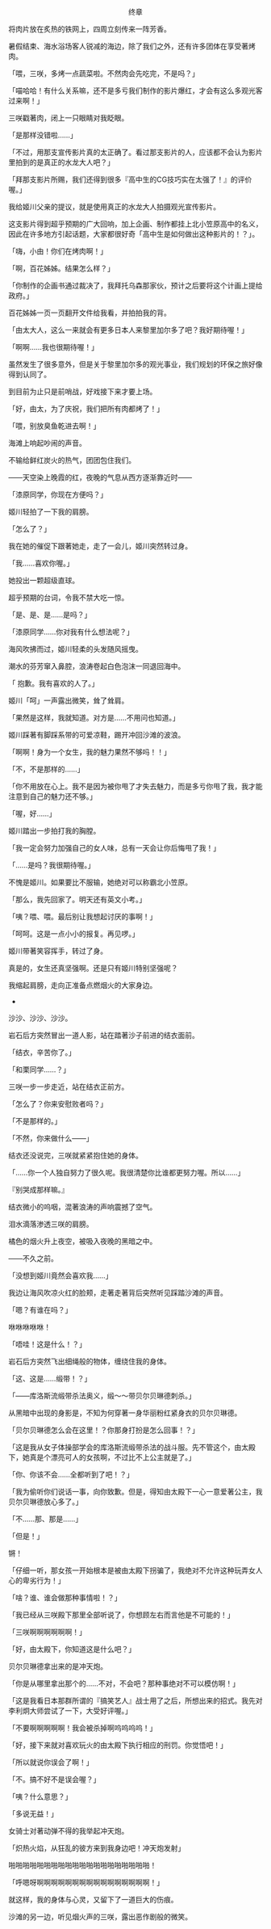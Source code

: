 <p align="center">终章</p>

将肉片放在炙热的铁网上，四周立刻传来一阵芳香。

暑假结束、海水浴场客人锐减的海边，除了我们之外，还有许多团体在享受著烤肉。

「喂，三咲，多烤一点蔬菜啦。不然肉会先吃完，不是吗？」

「喵哈哈！有什么关系嘛，还不是多亏我们制作的影片爆红，才会有这么多观光客过来啊！」

三咲戳著肉，闭上一只眼睛对我眨眼。

「是那样没错啦……」

「不过，用那支宣传影片真的太正确了。看过那支影片的人，应该都不会认为影片里拍到的是真正的水龙大人吧？」

「拜那支影片所赐，我们还得到很多『高中生的CG技巧实在太强了！』的评价喔。」

我给姬川父亲的提议，就是使用真正的水龙大人拍摄观光宣传影片。

这支影片得到超乎预期的广大回响，加上企画、制作都挂上北小笠原高中的名义，因此在许多地方引起话题，大家都很好奇「高中生是如何做出这种影片的！？」。

「嗨，小由！你们在烤肉啊！」

「啊，百花姊姊。结果怎么样？」

「你制作的企画书通过裁决了，我拜托乌森那家伙，预计之后要将这个计画上提给政府。」

百花姊姊一页一页翻开文件给我看，并拍拍我的背。

「由太大人，这么一来就会有更多日本人来黎里加尔多了吧？我好期待喔！」

「啊啊……我也很期待喔！」

虽然发生了很多意外，但是关于黎里加尔多的观光事业，我们规划的环保之旅好像得到认同了。

到目前为止只是前哨战，好戏接下来才要上场。

「好，由太，为了庆祝，我们把所有肉都烤了！」

「喂，别放臭鱼乾进去啊！」

海滩上响起吵闹的声音。

不输给鲜红炭火的热气，团团包住我们。

——天空染上晚霞的红，夜晚的气息从西方逐渐靠近时——

「漆原同学，你现在方便吗？」

姬川轻拍了一下我的肩膀。

「怎么了？」

我在她的催促下跟著她走，走了一会儿，姬川突然转过身。

「我……喜欢你喔。」

她投出一颗超级直球。

超乎预期的台词，令我不禁大吃一惊。

「是、是、是……是吗？」

「漆原同学……你对我有什么想法呢？」

海风吹拂而过，姬川轻柔的头发随风摇曳。

潮水的芬芳窜入鼻腔，浪涛卷起白色泡沫一同退回海中。

「	抱歉。我有喜欢的人了。」

姬川「呵」一声露出微笑，耸了耸肩。

「果然是这样，我就知道。对方是……不用问也知道。」

姬川踩著有脚踩系带的可爱凉鞋，踢开冲回沙滩的波浪。

「啊啊！身为一个女生，我的魅力果然不够吗！！」

「不，不是那样的……」

「你不用放在心上。我不是因为被你甩了才失去魅力，而是多亏你甩了我，我才能注意到自己的魅力还不够。」

「喔，好……」

姬川踏出一步拍打我的胸膛。

「我一定会努力加强自己的女人味，总有一天会让你后悔甩了我！」

「……是吗？我很期待喔。」

不愧是姬川。如果要比不服输，她绝对可以称霸北小笠原。

「那么，我先回家了。明天还有英文小考。」

「咦？喂、喂。最后别让我想起讨厌的事啊！」

「呵呵。这是一点小小的报复。再见啰。」

姬川带著笑容挥手，转过了身。

真是的，女生还真坚强啊。还是只有姬川特别坚强呢？

我缩起肩膀，走向正准备点燃烟火的大家身边。

*

沙沙、沙沙、沙沙。

岩石后方突然冒出一道人影，站在踏著沙子前进的结衣面前。

「结衣，辛苦你了。」

「和栗同学……？」

三咲一步一步走近，站在结衣正前方。

「怎么了？你来安慰败者吗？」

「不是那样的。」

「不然，你来做什么——」

结衣还没说完，三咲就紧紧抱住她的身体。

「……你一个人独自努力了很久呢。我很清楚你比谁都更努力喔。所以……」

『别哭成那样嘛。』

结衣微小的呜咽，混著浪涛的声响震撼了空气。

泪水滴落渗透三咲的肩膀。

橘色的烟火升上夜空，被吸入夜晚的黑暗之中。

——不久之前。

「没想到姬川竟然会喜欢我……」

我边让海风吹凉火红的脸颊，走著走著背后突然听见踩踏沙滩的声音。

「嗯？有谁在吗？」

咻咻咻咻咻！

「唔哇！这是什么！？」

岩石后方突然飞出细绳般的物体，缠绕住我的身体。

「这、这是……缎带！？」

「——库洛斯流缎带杀法奥义，缎〜〜带贝尔贝琳德刺杀。」

从黑暗中出现的身影是，不知为何穿著一身华丽粉红紧身衣的贝尔贝琳德。

「贝尔贝琳德怎么会在这里！？你那身打扮是怎么回事！？」

「这是我从女子体操部学会的库洛斯流缎带杀法的战斗服。先不管这个，由太殿下，她真是个漂亮可人的女孩啊，不过比不上公主就是了。」

「你、你该不会……全都听到了吧！？」

「我为偷听你们说话一事，向你致歉。但是，得知由太殿下一心一意爱著公主，我贝尔贝琳德放心多了。」

「不……那、那是……」

「但是！」

锵！

「仔细一听，那女孩一开始根本是被由太殿下拐骗了，我绝对不允许这种玩弄女人心的卑劣行为！」

「啥？谁、谁会做那种事情啦！？」

「我已经从三咲殿下那里全部听说了，你想顾左右而言他是不可能的！」

「三咲啊啊啊啊啊啊！」

「好，由太殿下，你知道这是什么吧？」

贝尔贝琳德拿出来的是冲天炮。

「你是从哪里拿出那个的……不对，不会吧？那种事绝对不可以模仿啊！」

「这是我看日本那群所谓的『搞笑艺人』战士用了之后，所想出来的招式。我先对李利炯大师尝试了一下，大受好评喔。」

「不要啊啊啊啊啊！我会被杀掉啊呜呜呜呜！」

「好，接下来就对喜欢玩火的由太殿下执行相应的刑罚。你觉悟吧！」

「所以就说你误会了啊！」

「不。搞不好不是误会喔？」

「咦？什么意思？」

「多说无益！」

女骑士对著动弹不得的我举起冲天炮。

「炽热火焰，从狂乱的彼方来到我身边吧！冲天炮发射」

啪啪啪啪啪啪啪啪啪啪啪啪啪啪啪啪啪啪啪啪！

「呼嗯呀啊啊啊啊啊啊啊啊啊啊啊啊啊啊啊啊！」

就这样，我的身体与心灵，又留下了一道巨大的伤痕。

沙滩的另一边，听见烟火声的三咲，露出恶作剧般的微笑。

